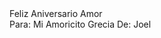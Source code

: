 <!DOCTYPE html>
<html lang="es">
<head>
    <meta charset="UTF-8">
    <meta http-equiv="X-UA-Compatible" content="IE=edge">
    <meta name="viewport" content="width=device-width, initial-scale=1.0">
    <link rel="Stylesheet" href="style.css">
    <title>Flower</title>
</head>
<body>

<div class="flower">
    <div class="text-above"> Feliz Aniversario Amor </div>
    <div class="mid">
    </div>
    <div class="Petal1 p1">
    </div>
    <div class="Petal1 p2">
    </div>
    <div class="Petal1 p3">
    </div>
    <div class="Petal1 p4">
    </div>
    <div class="Petal2 p1">
    </div>
    <div class="Petal2 p2">
    </div>
    <div class="Petal2 p3">
    </div>
    <div class="Petal2 p4">
    </div>
    <div class="Petal3 p1">
    </div>
    <div class="Petal3 p2">
    </div>
    <div class="Petal3 p3">
    </div>
    <div class="Petal3 p4">
    </div>
    <div class="text-below">Para: Mi Amoricito Grecia De: Joel </div>
  </div>
</body>
</html>
